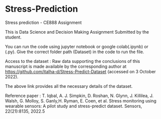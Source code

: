 # Stress-Prediction
Stress prediction - CE888 Assignment

This is Data Science and Decision Making Assignment Submitted by the student.

You can run the code using jupyter notebook or google colab(.ipynb) or (.py). Give the correct folder path (Dataset) in the code to run the file.

Access to the dataset : Raw data supporting the conclusions of this manuscript is made available by the corresponding author at https://github.com/italha-d/Stress-Predict-Dataset (accessed on 3 October 2022).

The above link provides all the necessary details of the dataset.

Reference paper : T. Iqbal, A. J. Simpkin, D. Roshan, N. Glynn, J. Killilea, J. Walsh, G. Molloy, S. Ganly,H. Ryman, E. Coen, et al. Stress monitoring using wearable sensors: A pilot study and stress-predict dataset. Sensors, 22(21):8135, 2022.5
